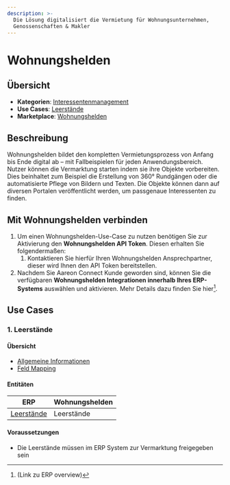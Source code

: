 ```yaml
---
description: >-
  Die Lösung digitalisiert die Vermietung für Wohnungsunternehmen,
  Genossenschaften & Makler
---
```


# Wohnungshelden

## Übersicht

* **Kategorien**: [Interessentenmanagement](../kategorien/interessentenmanagement.md)
* **Use Cases**: [Leerstände](../use-cases/leerstaende.md)
* **Marketplace**: [Wohnungshelden](https://marketplace.aareon.com/de/listings/wohnungshelden)

## Beschreibung

Wohnungshelden bildet den kompletten Vermietungsprozess von Anfang bis Ende digital ab – mit Fallbeispielen für jeden Anwendungsbereich. Nutzer können die Vermarktung starten indem sie ihre Objekte vorbereiten. Dies beinhaltet zum Beispiel die Erstellung von 360° Rundgängen oder die automatisierte Pflege von Bildern und Texten. Die Objekte können dann auf diversen Portalen veröffentlicht werden, um passgenaue Interessenten zu finden.

## Mit Wohnungshelden verbinden

1. Um einen Wohnungshelden-Use-Case zu nutzen benötigen Sie zur Aktivierung den **Wohnungshelden API Token**. Diesen erhalten Sie folgendermaßen:
   1. Kontaktieren Sie hierfür Ihren Wohnungshelden Ansprechpartner, dieser wird Ihnen den API Token bereitstellen.
2. Nachdem Sie Aareon Connect Kunde geworden sind, können Sie die verfügbaren **Wohnungshelden Integrationen innerhalb Ihres ERP-Systems** auswählen und aktivieren. Mehr Details dazu finden Sie hier[^1].

## Use Cases

### 1. Leerstände

#### Übersicht

* [Allgemeine Informationen](../use-cases/leerstaende.md)
* [Feld Mapping](https://docs.google.com/spreadsheets/d/1b5iCRsnGxBGTXNzHzaNm0SlfRoIpbRofghzS-7HwbVc/edit#gid=1213044489\&fvid=23969279)

#### Entitäten

| ERP                                        | Wohnungshelden |
| ------------------------------------------ | -------------- |
| [Leerstände](../entitaeten/leerstaende.md) | Leerstände     |

#### Voraussetzungen

* Die Leerstände müssen im ERP System zur Vermarktung freigegeben sein

[^1]: (Link zu ERP overview)
